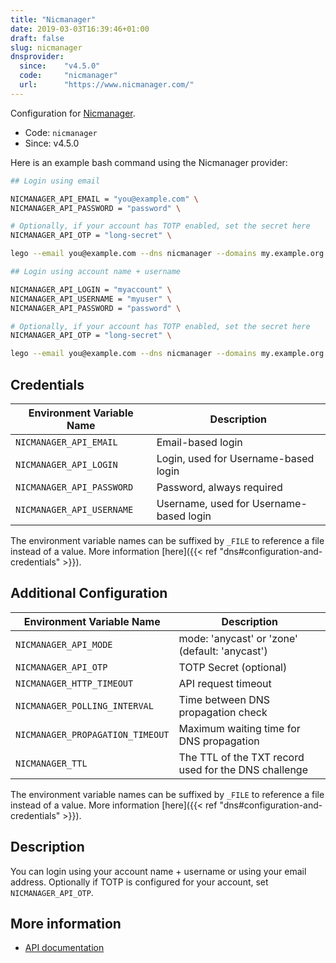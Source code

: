```yaml
---
title: "Nicmanager"
date: 2019-03-03T16:39:46+01:00
draft: false
slug: nicmanager
dnsprovider:
  since:    "v4.5.0"
  code:     "nicmanager"
  url:      "https://www.nicmanager.com/"
---
```


<!-- THIS DOCUMENTATION IS AUTO-GENERATED. PLEASE DO NOT EDIT. -->
<!-- providers/dns/nicmanager/nicmanager.toml -->
<!-- THIS DOCUMENTATION IS AUTO-GENERATED. PLEASE DO NOT EDIT. -->


Configuration for [Nicmanager](https://www.nicmanager.com/).


<!--more-->

- Code: `nicmanager`
- Since: v4.5.0


Here is an example bash command using the Nicmanager provider:

```bash
## Login using email

NICMANAGER_API_EMAIL = "you@example.com" \
NICMANAGER_API_PASSWORD = "password" \

# Optionally, if your account has TOTP enabled, set the secret here
NICMANAGER_API_OTP = "long-secret" \

lego --email you@example.com --dns nicmanager --domains my.example.org run

## Login using account name + username

NICMANAGER_API_LOGIN = "myaccount" \
NICMANAGER_API_USERNAME = "myuser" \
NICMANAGER_API_PASSWORD = "password" \

# Optionally, if your account has TOTP enabled, set the secret here
NICMANAGER_API_OTP = "long-secret" \

lego --email you@example.com --dns nicmanager --domains my.example.org run
```




## Credentials

| Environment Variable Name | Description |
|-----------------------|-------------|
| `NICMANAGER_API_EMAIL` | Email-based login |
| `NICMANAGER_API_LOGIN` | Login, used for Username-based login |
| `NICMANAGER_API_PASSWORD` | Password, always required |
| `NICMANAGER_API_USERNAME` | Username, used for Username-based login |

The environment variable names can be suffixed by `_FILE` to reference a file instead of a value.
More information [here]({{< ref "dns#configuration-and-credentials" >}}).


## Additional Configuration

| Environment Variable Name | Description |
|--------------------------------|-------------|
| `NICMANAGER_API_MODE` | mode: 'anycast' or 'zone' (default: 'anycast') |
| `NICMANAGER_API_OTP` | TOTP Secret (optional) |
| `NICMANAGER_HTTP_TIMEOUT` | API request timeout |
| `NICMANAGER_POLLING_INTERVAL` | Time between DNS propagation check |
| `NICMANAGER_PROPAGATION_TIMEOUT` | Maximum waiting time for DNS propagation |
| `NICMANAGER_TTL` | The TTL of the TXT record used for the DNS challenge |

The environment variable names can be suffixed by `_FILE` to reference a file instead of a value.
More information [here]({{< ref "dns#configuration-and-credentials" >}}).

## Description

You can login using your account name + username or using your email address.
Optionally if TOTP is configured for your account, set `NICMANAGER_API_OTP`.



## More information

- [API documentation](https://api.nicmanager.com/docs/v1/)

<!-- THIS DOCUMENTATION IS AUTO-GENERATED. PLEASE DO NOT EDIT. -->
<!-- providers/dns/nicmanager/nicmanager.toml -->
<!-- THIS DOCUMENTATION IS AUTO-GENERATED. PLEASE DO NOT EDIT. -->
